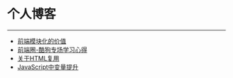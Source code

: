 # 个人博客
* * *

* [前端模块化的价值](https://github.com/Yeahax/blog/issues/1)
* [前端圈-酷狗专场学习心得](https://github.com/Yeahax/blog/issues/2)
* [关于HTML复用](https://github.com/Yeahax/blog/issues/3)
* [JavaScript中变量提升](https://github.com/Yeahax/blog/issues/4)
